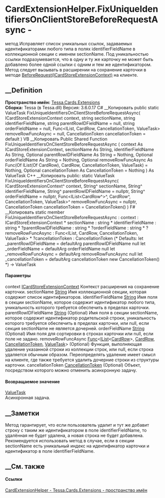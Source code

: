 # CardExtensionHelper.FixUniqueIdentifiersOnClientStoreBeforeRequestAsync -
метод
Исправляет список уникальных ссылок, задаваемых идентификаторами любого типа в
полях identifierFieldName в коллекционной секции с именем sectionName. Под
уникальностью ссылки подразумевается, что в одну и ту же карточку не может
быть добавлено более одной ссылки с одним и тем же идентификатором. Метод
следует вызывать в расширении на сохранение карточки в методе
[BeforeRequest(ICardStoreExtensionContext)](M_Tessa_Cards_Extensions_ICardStoreExtension_BeforeRequest.htm)
на клиенте.
## __Definition
 **Пространство имён:** [Tessa.Cards.Extensions](N_Tessa_Cards_Extensions.htm)  
 **Сборка:** Tessa (в Tessa.dll) Версия: 3.6.0.17
C# __Копировать
     public static ValueTask FixUniqueIdentifiersOnClientStoreBeforeRequestAsync(
    	ICardStoreExtensionContext context,
    	string sectionName,
    	string identifierFieldName,
    	string parentRowIDFieldName = null,
    	string orderFieldName = null,
    	Func<IList<CardRow>, CardRow, CancellationToken, ValueTask> removeRowFuncAsync = null,
    	CancellationToken cancellationToken = default
    )
VB __Копировать
     Public Shared Function FixUniqueIdentifiersOnClientStoreBeforeRequestAsync ( 
    	context As ICardStoreExtensionContext,
    	sectionName As String,
    	identifierFieldName As String,
    	Optional parentRowIDFieldName As String = Nothing,
    	Optional orderFieldName As String = Nothing,
    	Optional removeRowFuncAsync As Func(Of IList(Of CardRow), CardRow, CancellationToken, ValueTask) = Nothing,
    	Optional cancellationToken As CancellationToken = Nothing
    ) As ValueTask
C++ __Копировать
     public:
    static ValueTask FixUniqueIdentifiersOnClientStoreBeforeRequestAsync(
    	ICardStoreExtensionContext^ context, 
    	String^ sectionName, 
    	String^ identifierFieldName, 
    	String^ parentRowIDFieldName = nullptr, 
    	String^ orderFieldName = nullptr, 
    	Func<IList<CardRow^>^, CardRow^, CancellationToken, ValueTask>^ removeRowFuncAsync = nullptr, 
    	CancellationToken cancellationToken = CancellationToken()
    )
F# __Копировать
     static member FixUniqueIdentifiersOnClientStoreBeforeRequestAsync : 
            context : ICardStoreExtensionContext * 
            sectionName : string * 
            identifierFieldName : string * 
            ?parentRowIDFieldName : string * 
            ?orderFieldName : string * 
            ?removeRowFuncAsync : Func<IList<CardRow>, CardRow, CancellationToken, ValueTask> * 
            ?cancellationToken : CancellationToken 
    (* Defaults:
            let _parentRowIDFieldName = defaultArg parentRowIDFieldName null
            let _orderFieldName = defaultArg orderFieldName null
            let _removeRowFuncAsync = defaultArg removeRowFuncAsync null
            let _cancellationToken = defaultArg cancellationToken new CancellationToken()
    *)
    -> ValueTask 
#### Параметры
context
[ICardStoreExtensionContext](T_Tessa_Cards_Extensions_ICardStoreExtensionContext.htm)
    Контекст расширения на сохранение карточки.
sectionName [String](https://learn.microsoft.com/dotnet/api/system.string)
    Имя коллекционной секции, которая содержит список идентификаторов.
identifierFieldName
[String](https://learn.microsoft.com/dotnet/api/system.string)
     Имя поля в секции sectionName, которое содержит идентификатор любого типа, уникальность которого требуется обеспечить в пределах карточки. 
parentRowIDFieldName
[String](https://learn.microsoft.com/dotnet/api/system.string) (Optional)
     Имя поля в секции sectionName, которое содержит идентификатор родительской строки, уникальность которого требуется обеспечить в пределах карточки, или null, если секция sectionName не является дочерней. 
orderFieldName [String](https://learn.microsoft.com/dotnet/api/system.string)
(Optional)
     Имя поля для сортировки в строках карточки или null, если поле не задано. 
removeRowFuncAsync
[Func](https://learn.microsoft.com/dotnet/api/system.func-4)<[IList](https://learn.microsoft.com/dotnet/api/system.collections.generic.ilist-1)<[CardRow](T_Tessa_Cards_CardRow.htm)>,
[CardRow](T_Tessa_Cards_CardRow.htm),
[CancellationToken](https://learn.microsoft.com/dotnet/api/system.threading.cancellationtoken),
[ValueTask](https://learn.microsoft.com/dotnet/api/system.threading.tasks.valuetask)>
(Optional)
     Функция, выполняющая удаление указанной строки из коллекции строк, или null, если строка удаляется обычным образом. Переопределять удаление имеет смысл на клиенте, где также требуется удалить дочерние строки из структуры карточки. 
cancellationToken
[CancellationToken](https://learn.microsoft.com/dotnet/api/system.threading.cancellationtoken)
(Optional)
    Объект, посредством которого можно отменить асинхронную задачу.
#### Возвращаемое значение
[ValueTask](https://learn.microsoft.com/dotnet/api/system.threading.tasks.valuetask)  
Асинхронная задача.
##  __Заметки
Метод гарантирует, что если пользователь удалит и тут же добавит строку с
таким же идентификатором в поле identifierFieldName, то удалённая не будет
удалена, а новая строка не будет добавлена.
Рекомендуется использовать метод в случае, если в секции sectionName есть
уникальный индекс на идентификатор карточки и идентификатор в поле
identifierFieldName.
##  __См. также
#### Ссылки
[CardExtensionHelper - ](T_Tessa_Cards_Extensions_CardExtensionHelper.htm)
[Tessa.Cards.Extensions - пространство имён](N_Tessa_Cards_Extensions.htm)
